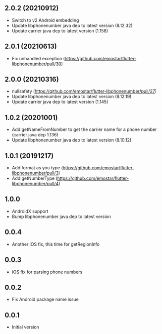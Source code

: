 ## 2.0.2 (20210912)
* Switch to v2 Android embedding
* Update libphonenumber java dep to latest version (8.12.32)
* Update carrier java dep to latest version (1.158)

## 2.0.1 (20210613)

* Fix unhandled exception (https://github.com/emostar/flutter-libphonenumber/pull/30)

## 2.0.0 (20210316)

* nullsafety (https://github.com/emostar/flutter-libphonenumber/pull/27)
* Update libphonenumber java dep to latest version (8.12.19)
* Update carrier java dep to latest version (1.145)

## 1.0.2 (20201001)

* Add getNameFromNumber to get the carrier name for a phone number (carrier java dep 1.136)
* Update libphonenumber java dep to latest version (8.10.12)

## 1.0.1 (20191217)

* Add format as you type (https://github.com/emostar/flutter-libphonenumber/pull/3)
* Add getNumberType (https://github.com/emostar/flutter-libphonenumber/pull/4)

## 1.0.0

* AndroidX support
* Bump libphonenumber java dep to latest version

## 0.0.4

* Another iOS fix, this time for getRegionInfo

## 0.0.3

* iOS fix for parsing phone numbers

## 0.0.2

* Fix Android package name issue

## 0.0.1

* Initial version
